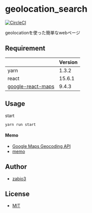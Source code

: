 geolocation_search
===

[![CircleCI](https://circleci.com/gh/zabio3/geolocation_search.svg?style=svg)](https://circleci.com/gh/zabio3/geolocation_search)

geolocationを使った簡単なwebページ

## Requirement

|  | Version |
| -------- | -------- |
| yarn     | 1.3.2    |
| react    | 15.6.1    |
|[google-react-maps](https://www.google.co.jp/search?q=react+google+maps&oq=react+google+maps&aqs=chrome..69i57j69i60l2j0l3.3028j0j7&sourceid=chrome&ie=UTF-8) | 9.4.3  |

## Usage

start
```
yarn run start
```
#### Memo
 - [Google Maps Geocoding API](https://developers.google.com/maps/documentation/geocoding/intro?hl=ja)
 - [memo](notes/memo.md)

## Author
  - [zabio3](https://github.com/zabio3)

## License
  - [MIT](http://www.opensource.org/licenses/mit-license.php)
